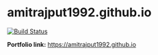 # amitrajput1992.github.io

[![Build Status](https://travis-ci.com/amitrajput1992/amitrajput1992.github.io.svg?branch=master)](https://travis-ci.com/amitrajput1992/amitrajput1992.github.io)

**Portfolio link:** https://amitrajput1992.github.io